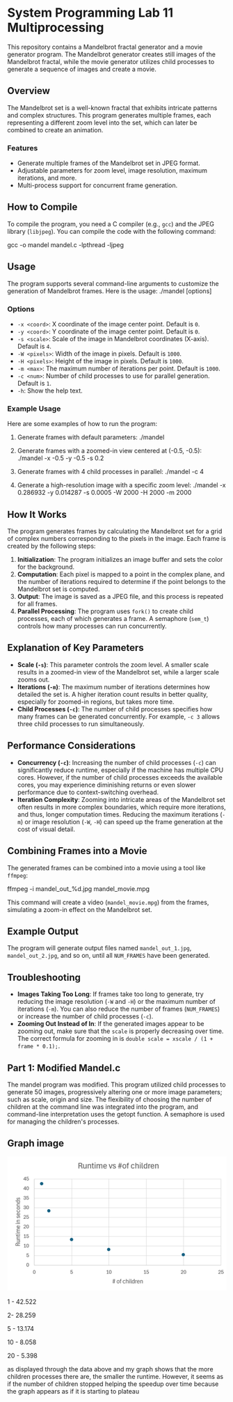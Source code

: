 # System Programming Lab 11 Multiprocessing

This repository contains a Mandelbrot fractal generator and a movie generator program. The Mandelbrot generator creates still images of the Mandelbrot fractal, while the movie generator utilizes child processes to generate a sequence of images and create a movie.

## Overview

The Mandelbrot set is a well-known fractal that exhibits intricate patterns and complex structures. This program generates multiple frames, each representing a different zoom level into the set, which can later be combined to create an animation.

### Features
- Generate multiple frames of the Mandelbrot set in JPEG format.
- Adjustable parameters for zoom level, image resolution, maximum iterations, and more.
- Multi-process support for concurrent frame generation.

## How to Compile
To compile the program, you need a C compiler (e.g., `gcc`) and the JPEG library (`libjpeg`). You can compile the code with the following command:

gcc -o mandel mandel.c -lpthread -ljpeg


## Usage
The program supports several command-line arguments to customize the generation of Mandelbrot frames. Here is the usage:
./mandel [options]

### Options
- `-x <coord>`: X coordinate of the image center point. Default is `0`.
- `-y <coord>`: Y coordinate of the image center point. Default is `0`.
- `-s <scale>`: Scale of the image in Mandelbrot coordinates (X-axis). Default is `4`.
- `-W <pixels>`: Width of the image in pixels. Default is `1000`.
- `-H <pixels>`: Height of the image in pixels. Default is `1000`.
- `-m <max>`: The maximum number of iterations per point. Default is `1000`.
- `-c <num>`: Number of child processes to use for parallel generation. Default is `1`.
- `-h`: Show the help text.

### Example Usage
Here are some examples of how to run the program:

1. Generate frames with default parameters:
   ./mandel
   

2. Generate frames with a zoomed-in view centered at (-0.5, -0.5):
   ./mandel -x -0.5 -y -0.5 -s 0.2

3. Generate frames with 4 child processes in parallel:
   ./mandel -c 4

4. Generate a high-resolution image with a specific zoom level:
   ./mandel -x 0.286932 -y 0.014287 -s 0.0005 -W 2000 -H 2000 -m 2000

## How It Works
The program generates frames by calculating the Mandelbrot set for a grid of complex numbers corresponding to the pixels in the image. Each frame is created by the following steps:

1. **Initialization**: The program initializes an image buffer and sets the color for the background.
2. **Computation**: Each pixel is mapped to a point in the complex plane, and the number of iterations required to determine if the point belongs to the Mandelbrot set is computed.
3. **Output**: The image is saved as a JPEG file, and this process is repeated for all frames.
4. **Parallel Processing**: The program uses `fork()` to create child processes, each of which generates a frame. A semaphore (`sem_t`) controls how many processes can run concurrently.

## Explanation of Key Parameters
- **Scale (`-s`)**: This parameter controls the zoom level. A smaller scale results in a zoomed-in view of the Mandelbrot set, while a larger scale zooms out.
- **Iterations (`-m`)**: The maximum number of iterations determines how detailed the set is. A higher iteration count results in better quality, especially for zoomed-in regions, but takes more time.
- **Child Processes (`-c`)**: The number of child processes specifies how many frames can be generated concurrently. For example, `-c 3` allows three child processes to run simultaneously.

## Performance Considerations
- **Concurrency (`-c`)**: Increasing the number of child processes (`-c`) can significantly reduce runtime, especially if the machine has multiple CPU cores. However, if the number of child processes exceeds the available cores, you may experience diminishing returns or even slower performance due to context-switching overhead.
- **Iteration Complexity**: Zooming into intricate areas of the Mandelbrot set often results in more complex boundaries, which require more iterations, and thus, longer computation times. Reducing the maximum iterations (`-m`) or image resolution (`-W`, `-H`) can speed up the frame generation at the cost of visual detail.

## Combining Frames into a Movie
The generated frames can be combined into a movie using a tool like `ffmpeg`:

ffmpeg -i mandel_out_%d.jpg mandel_movie.mpg

This command will create a video (`mandel_movie.mpg`) from the frames, simulating a zoom-in effect on the Mandelbrot set.

## Example Output
The program will generate output files named `mandel_out_1.jpg`, `mandel_out_2.jpg`, and so on, until all `NUM_FRAMES` have been generated.

## Troubleshooting
- **Images Taking Too Long**: If frames take too long to generate, try reducing the image resolution (`-W` and `-H`) or the maximum number of iterations (`-m`). You can also reduce the number of frames (`NUM_FRAMES`) or increase the number of child processes (`-c`).
- **Zooming Out Instead of In**: If the generated images appear to be zooming out, make sure that the `scale` is properly decreasing over time. The correct formula for zooming in is `double scale = xscale / (1 + frame * 0.1);`.

## Part 1: Modified Mandel.c
The mandel program was modified. This program utilized child processes to generate 50 images, progressively altering one or more image parameters; such as scale, origin and size. The flexibility of choosing the number of children at the command line was integrated into the program, and command-line interpretation uses the getopt function. A semaphore is used for managing the children's processes.

## Graph image

![Screenshot](CPE2600_lab11.png) 

1 - 42.522

2- 28.259 

5 - 13.174

10 - 8.058

20 - 5.398


as displayed through the data above and my graph shows that the more children processes there are, the smaller the runtime. However, it seems as if the number of children stopped helping the speedup over time because the graph appears as if it is starting to plateau

